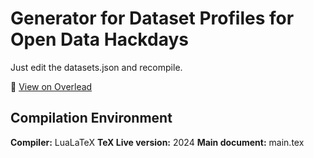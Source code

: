 # Generator for Dataset Profiles for Open Data Hackdays

Just edit the datasets.json and recompile.

:book: [View on Overlead](https://www.overleaf.com/read/trdwrtmmvmct#ecd2a7)

## Compilation Environment
**Compiler:** LuaLaTeX
**TeX Live version:** 2024
**Main document:** main.tex
